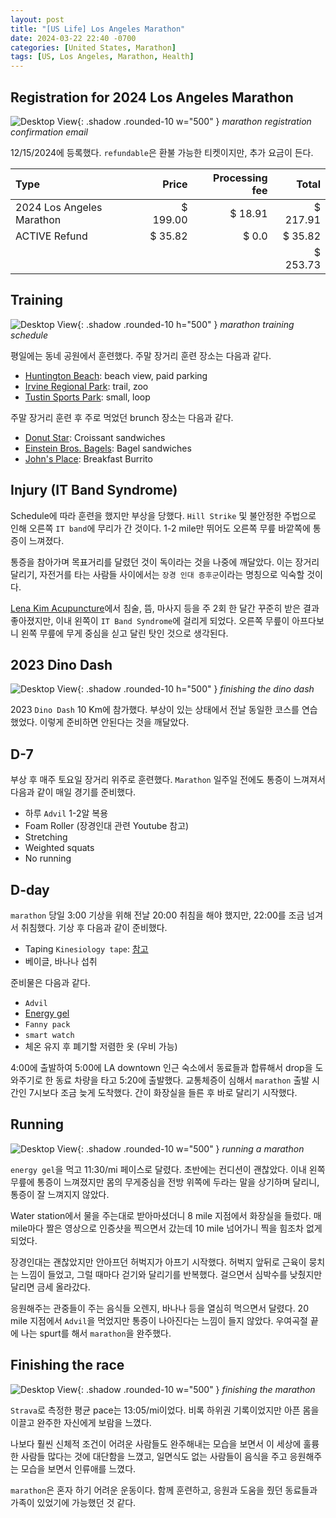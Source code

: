 ```yaml
---
layout: post
title: "[US Life] Los Angeles Marathon"
date: 2024-03-22 22:40 -0700
categories: [United States, Marathon]
tags: [US, Los Angeles, Marathon, Health]
---
```


## Registration for 2024 Los Angeles Marathon

![Desktop View](/assets/img/2024-03-22-los-angeles-marathon/registration_confirmation_for_2024.png){: .shadow .rounded-10 w="500" }
_marathon registration confirmation email_

12/15/2024에 등록했다. `refundable`은 환불 가능한 티켓이지만, 추가 요금이 든다.

| Type                      |    Price | Processing fee |    Total |
| :------------------------ | -------: | -------------: | -------: |
| 2024 Los Angeles Marathon | $ 199.00 |        $ 18.91 | $ 217.91 |
| ACTIVE Refund             |  $ 35.82 |          $ 0.0 |  $ 35.82 |
|                           |          |                | $ 253.73 |

## Training

![Desktop View](/assets/img/2024-03-22-los-angeles-marathon/training_schedule.jpeg){: .shadow .rounded-10 h="500" }
_marathon training schedule_

평일에는 동네 공원에서 훈련했다. 주말 장거리 훈련 장소는 다음과 같다.

- [Huntington Beach][huntingtonbech]: beach view, paid parking
- [Irvine Regional Park][irvineregionalpark]: trail, zoo
- [Tustin Sports Park][tustinsportspark]: small, loop

주말 장거리 훈련 후 주로 먹었던 brunch 장소는 다음과 같다.

- [Donut Star][donutstar]: Croissant sandwiches
- [Einstein Bros. Bagels][einsteinbrosbagels]: Bagel sandwiches
- [John's Place][johnsplace]: Breakfast Burrito

## Injury (IT Band Syndrome)

Schedule에 따라 훈련을 했지만 부상을 당했다. `Hill Strike` 및 불안정한 주법으로 인해 오른쪽 `IT band`에 무리가 간 것이다. 1-2 mile만 뛰어도 오른쪽 무릎 바깥쪽에 통증이 느껴졌다.

통증을 참아가며 목표거리를 달렸던 것이 독이라는 것을 나중에 깨달았다. 이는 장거리 달리기, 자전거를 타는 사람들 사이에서는 `장경 인대 증후군`이라는 명칭으로 익숙할 것이다.

[Lena Kim Acupuncture][lenakimacupuncture]에서 침술, 뜸, 마사지 등을 주 2회 한 달간 꾸준히 받은 결과 좋아졌지만, 이내 왼쪽이 `IT Band Syndrome`에 걸리게 되었다. 오른쪽 무릎이 아프다보니 왼쪽 무릎에 무게 중심을 싣고 달린 탓인 것으로 생각된다.

## 2023 Dino Dash

![Desktop View](/assets/img/2024-03-22-los-angeles-marathon/dino_dash.jpg){: .shadow .rounded-10 h="500" }
_finishing the dino dash_

2023 `Dino Dash` 10 Km에 참가했다. 부상이 있는 상태에서 전날 동일한 코스를 연습했었다. 이렇게 준비하면 안된다는 것을 깨달았다.

## D-7

부상 후 매주 토요일 장거리 위주로 훈련했다. `Marathon` 일주일 전에도 통증이 느껴져서 다음과 같이 매일 경기를 준비했다.

- 하루 `Advil` 1-2알 복용
- Foam Roller (장경인대 관련 Youtube 참고)
- Stretching
- Weighted squats
- No running

## D-day

`marathon` 당일 3:00 기상을 위해 전날 20:00 취침을 해야 했지만, 22:00를 조금 넘겨서 취침했다. 기상 후 다음과 같이 준비했다.

- Taping `Kinesiology tape`: [참고][marathontaping]
- 베이글, 바나나 섭취

준비물은 다음과 같다.

- `Advil`
- [Energy gel][energygel]
- `Fanny pack`
- `smart watch`
- 체온 유지 후 폐기할 저렴한 옷 (우비 가능)

4:00에 출발하여 5:00에 LA downtown 인근 숙소에서 동료들과 합류해서 drop을 도와주기로 한 동료 차량을 타고 5:20에 출발했다. 교통체증이 심해서 `marathon` 출발 시간인 7시보다 조금 늦게 도착했다. 간이 화장실을 들른 후 바로 달리기 시작했다.

## Running

![Desktop View](/assets/img/2024-03-22-los-angeles-marathon/running_a_marathon.jpg){: .shadow .rounded-10 w="500" }
_running a marathon_

`energy gel`을 먹고 11:30/mi 페이스로 달렸다. 초반에는 컨디션이 괜찮았다. 이내 왼쪽 무릎에 통증이 느껴졌지만 몸의 무게중심을 전방 위쪽에 두라는 말을 상기하며 달리니, 통증이 잘 느껴지지 않았다.

Water station에서 물을 주는대로 받아마셨더니 8 mile 지점에서 화장실을 들렀다. 매 mile마다 짤은 영상으로 인증샷을 찍으면서 갔는데 10 mile 넘어가니 찍을 힘조차 없게 되었다.

장경인대는 괜찮았지만 안아프던 허벅지가 아프기 시작했다. 허벅지 앞뒤로 근육이 뭉치는 느낌이 들었고, 그럴 때마다 걷기와 달리기를 반복했다. 걸으면서 심박수를 낮췄지만 달리면 금세 올라갔다.

응원해주는 관중들이 주는 음식들 오렌지, 바나나 등을 열심히 먹으면서 달렸다. 20 mile 지점에서 `Advil`을 먹었지만 통증이 나아진다는 느낌이 들지 않았다. 우여곡절 끝에 나는 spurt를 해서 `marathon`을 완주했다.

## Finishing the race

![Desktop View](/assets/img/2024-03-22-los-angeles-marathon/finishing_the_race.jpg){: .shadow .rounded-10 w="500" }
_finishing the marathon_

`Strava`로 측정한 평균 pace는 13:05/mi이었다. 비록 하위권 기록이었지만 아픈 몸을 이끌고 완주한 자신에게 보람을 느꼈다.

나보다 훨씬 신체적 조건이 어려운 사람들도 완주해내는 모습을 보면서 이 세상에 훌륭한 사람들 많다는 것에 대단함을 느꼈고, 일면식도 없는 사람들이 음식을 주고 응원해주는 모습을 보면서 인류애를 느꼈다.

`marathon`은 혼자 하기 어려운 운동이다. 함께 훈련하고, 응원과 도움을 줬던 동료들과 가족이 있었기에 가능했던 것 같다.

[huntingtonbech]: https://maps.app.goo.gl/LHE4E6LrYKn85Kiz9
[irvineregionalpark]: https://maps.app.goo.gl/xGeUWyq6AGYoF8w67
[tustinsportspark]: https://maps.app.goo.gl/8axw9qDAwoZbwPq36
[donutstar]: https://maps.app.goo.gl/LNKbLDu5S96Bvg3L7?g_st=ic
[einsteinbrosbagels]: https://maps.app.goo.gl/3bKUixDZVX35FUDUA?g_st=ic
[johnsplace]: https://maps.app.goo.gl/XAAmw3YtdKoGGwWc8?g_st=ic
[lenakimacupuncture]: https://maps.app.goo.gl/dNudwQp7pRi8Std99?g_st=ic
[marathontaping]: https://youtu.be/S30AbMikukU?si=Rs12wQZTmCj-He_J
[energygel]: https://www.googleadservices.com/pagead/aclk?sa=L&ai=DChcSEwjHosDN8I2FAxVFKK0GHcsICLsYABAHGgJwdg&ae=2&gclid=CjwKCAjwnv-vBhBdEiwABCYQA3NVa2eTWF0PIibqGyiAUg4hQsNZCGi6Lbk4g_DY_8MsxA6TP2fOoxoCSG0QAvD_BwE&ohost=www.google.com&cid=CAESVuD2Mw47IEAquapOKAl_W9N6ZCBj9WpLn8avXkmoGo3_ArJgIainKdQOHJPlokkD_j9srr911cwjTackdrTkDbCeLmzPWvjbwUYWLlnkn-68261czPS7&sig=AOD64_0GXy-4vSEl3h2BaRKzeiQRRCdqpw&q&adurl&ved=2ahUKEwiB0rbN8I2FAxUkJEQIHZR6BtcQ0Qx6BAgGEAE
